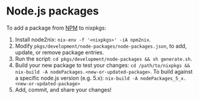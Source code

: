 Node.js packages
===============
To add a package from [NPM](https://www.npmjs.com/) to nixpkgs:

 1. Install node2nix: `nix-env -f '<nixpkgs>' -iA npm2nix`.
 2. Modify `pkgs/development/node-packages/node-packages.json`, to add, update,
    or remove package entries.
 3. Run the script: `cd pkgs/development/node-packages && sh generate.sh`.
 4. Build your new package to test your changes: `cd /path/to/nixpkgs &&
   nix-build -A nodePackages.<new-or-updated-package>`. To build against a
   specific node.js version (e.g. 5.x): `nix-build -A
   nodePackages_5_x.<new-or-updated-package>`
 5. Add, commit, and share your changes!

